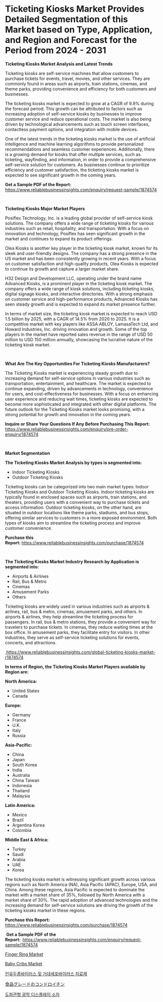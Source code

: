 <p><h1>Ticketing Kiosks Market Provides Detailed Segmentation of this Market based on Type, Application, and Region and Forecast for the Period from 2024 - 2031</h1></p><p><strong>Ticketing Kiosks Market Analysis and Latest Trends</strong></p>
<p><p>Ticketing kiosks are self-service machines that allow customers to purchase tickets for events, travel, movies, and other services. They are commonly found in areas such as airports, train stations, cinemas, and theme parks, providing convenience and efficiency for both customers and businesses.</p><p>The ticketing kiosks market is expected to grow at a CAGR of 9.9% during the forecast period. This growth can be attributed to factors such as increasing adoption of self-service kiosks by businesses to improve customer service and reduce operational costs. The market is also being driven by technological advancements such as touch screen interfaces, contactless payment options, and integration with mobile devices.</p><p>One of the latest trends in the ticketing kiosks market is the use of artificial intelligence and machine learning algorithms to provide personalized recommendations and seamless customer experiences. Additionally, there is a growing demand for kiosks that offer multiple services, such as ticketing, wayfinding, and information, in order to provide a comprehensive self-service solution for customers. As businesses continue to prioritize efficiency and customer satisfaction, the ticketing kiosks market is expected to see significant growth in the coming years.</p></p>
<p><strong>Get a Sample PDF of the Report:&nbsp;</strong> <a href="https://www.reliablebusinessinsights.com/enquiry/request-sample/1874574">https://www.reliablebusinessinsights.com/enquiry/request-sample/1874574</a></p>
<p>&nbsp;</p>
<p><strong>Ticketing Kiosks Major Market Players</strong></p>
<p><p>Posiflex Technology, Inc. is a leading global provider of self-service kiosk solutions. The company offers a wide range of ticketing kiosks for various industries such as retail, hospitality, and transportation. With a focus on innovation and technology, Posiflex has seen significant growth in the market and continues to expand its product offerings.</p><p>Olea Kiosks is another key player in the ticketing kiosk market, known for its sleek and user-friendly designs. The company has a strong presence in the US market and has been consistently growing in recent years. With a focus on customer satisfaction and high-quality products, Olea Kiosks is expected to continue its growth and capture a larger market share.</p><p>H32 Design and Development LLC, operating under the brand name Advanced Kiosks, is a prominent player in the ticketing kiosk market. The company offers a wide range of kiosk solutions, including ticketing kiosks, digital signage kiosks, and interactive directories. With a strong emphasis on customer service and high-performance products, Advanced Kiosks has seen steady growth and is expected to expand its market presence further.</p><p>In terms of market size, the ticketing kiosk market is expected to reach USD 1.5 billion by 2025, with a CAGR of 14.5% from 2020 to 2025. It is a competitive market with key players like ASSA ABLOY, LamasaTech Ltd, and Howard Industries, Inc. driving innovation and growth. Some of the top players in the market have reported sales revenue in the range of USD 50 million to USD 150 million annually, showcasing the lucrative nature of the ticketing kiosk market.</p></p>
<p>&nbsp;</p>
<p><strong>What Are The Key Opportunities For Ticketing Kiosks Manufacturers?</strong></p>
<p><p>The Ticketing Kiosks market is experiencing steady growth due to increasing demand for self-service options in various industries such as transportation, entertainment, and healthcare. The market is expected to continue expanding, driven by advancements in technology, convenience for users, and cost-effectiveness for businesses. With a focus on enhancing user experience and reducing wait times, ticketing kiosks are expected to become more sophisticated and integrated with other digital platforms. The future outlook for the Ticketing Kiosks market looks promising, with a strong potential for growth and innovation in the coming years.</p></p>
<p><strong>Inquire or Share Your Questions If Any Before Purchasing This Report:</strong> <a href="https://www.reliablebusinessinsights.com/enquiry/pre-order-enquiry/1874574">https://www.reliablebusinessinsights.com/enquiry/pre-order-enquiry/1874574</a></p>
<p>&nbsp;</p>
<p><strong>Market Segmentation</strong></p>
<p><strong>The Ticketing Kiosks Market Analysis by types is segmented into:</strong></p>
<p><ul><li>Indoor Ticketing Kiosks</li><li>Outdoor Ticketing Kiosks</li></ul></p>
<p><p>Ticketing kiosks can be categorized into two main market types: Indoor Ticketing Kiosks and Outdoor Ticketing Kiosks. Indoor ticketing kiosks are typically found in enclosed spaces such as airports, train stations, and theaters, providing users with a convenient way to purchase tickets and access information. Outdoor ticketing kiosks, on the other hand, are situated in outdoor locations like theme parks, stadiums, and bus stops, offering similar services to customers in a more exposed environment. Both types of kiosks aim to streamline the ticketing process and improve customer convenience.</p></p>
<p><strong>Purchase this Report:&nbsp;</strong><a href="https://www.reliablebusinessinsights.com/purchase/1874574">https://www.reliablebusinessinsights.com/purchase/1874574</a></p>
<p>&nbsp;</p>
<p><strong>The Ticketing Kiosks Market Industry Research by Application is segmented into:</strong></p>
<p><ul><li>Airports & Airlines</li><li>Rail, Bus & Metro</li><li>Cinemas</li><li>Amusement Parks</li><li>Others</li></ul></p>
<p><p>Ticketing kiosks are widely used in various industries such as airports & airlines, rail, bus & metro, cinemas, amusement parks, and others. In airports & airlines, they help streamline the ticketing process for passengers. In rail, bus & metro stations, they provide a convenient way for travelers to purchase tickets. In cinemas, they reduce waiting times at the box office. In amusement parks, they facilitate entry for visitors. In other industries, they serve as self-service ticketing solutions for events, concerts, and attractions.</p></p>
<p><a href="https://www.reliablebusinessinsights.com/global-ticketing-kiosks-market-r1874574">&nbsp;https://www.reliablebusinessinsights.com/global-ticketing-kiosks-market-r1874574</a></p>
<p><strong>In terms of Region, the Ticketing Kiosks Market Players available by Region are:</strong></p>
<p>
    <p> <strong> North America: </strong>
        <ul>
            <li>United States</li>
            <li>Canada</li>
        </ul>
        </p> 
    <p> <strong> Europe: </strong>
        <ul>
            <li>Germany</li>
            <li>France</li>
            <li>U.K.</li>
            <li>Italy</li>
            <li>Russia</li>
        </ul>
        </p> 
    <p> <strong> Asia-Pacific: </strong>
        <ul>
            <li>China</li>
            <li>Japan</li>
            <li>South Korea</li>
            <li>India</li>
            <li>Australia</li>
            <li>China Taiwan</li>
            <li>Indonesia</li>
            <li>Thailand</li>
            <li>Malaysia</li>
        </ul>
        </p> 
    <p> <strong> Latin America: </strong>
        <ul>
            <li>Mexico</li>
            <li>Brazil</li>
            <li>Argentina Korea</li>
            <li>Colombia</li>
        </ul>
        </p> 
    <p> <strong> Middle East & Africa: </strong>
        <ul>
            <li>Turkey</li>
            <li>Saudi</li>
            <li>Arabia</li>
            <li>UAE</li>
            <li>Korea</li>
        </ul>
    </p>
    </p>
<p><p>The ticketing kiosks market is witnessing significant growth across various regions such as North America (NA), Asia Pacific (APAC), Europe, USA, and China. Among these regions, Asia Pacific is expected to dominate the market with a market share of 35%, followed by North America with a market share of 30%. The rapid adoption of advanced technologies and the increasing demand for self-service solutions are driving the growth of the ticketing kiosks market in these regions.</p></p>
<p><strong>Purchase this Report: </strong><a href="https://www.reliablebusinessinsights.com/purchase/1874574">https://www.reliablebusinessinsights.com/purchase/1874574</a></p>
<p>&nbsp;<strong>Get a Sample PDF of the Report:&nbsp;&nbsp;</strong><a href="https://www.reliablebusinessinsights.com/enquiry/request-sample/1874574">https://www.reliablebusinessinsights.com/enquiry/request-sample/1874574</a></p>
<p><strong></strong></p>
<p><p><a href="https://github.com/gcimaudf65/Market-Research-Report-List-1/blob/main/finger-ring-market.md">Finger Ring Market</a></p><p><a href="https://github.com/pennyaldbrittonh658/Market-Research-Report-List-1/blob/main/baby-cribs-market.md">Baby Cribs Market</a></p><p><a href="https://github.com/sarassiksa/Market-Research-Report-List-1/blob/main/4232121151779.md">인유두종바이러스 및 거대세포바이러스 치료제</a></p><p><a href="https://github.com/klon646/Market-Research-Report-List-1/blob/main/6118607144045.md">食品グレードのコンドロイチン</a></p><p><a href="https://github.com/tukangkrupk/Market-Research-Report-List-1/blob/main/4563203151778.md">도파관형 광학 디스플레이 소자</a></p></p>